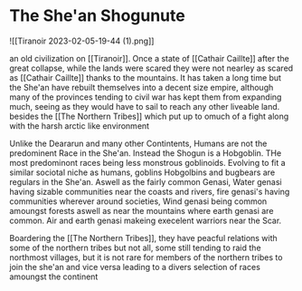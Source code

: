 # The She'an Shogunute 
![[Tiranoir 2023-02-05-19-44 (1).png]]

an old civilization on [[Tiranoir]]. Once a state of [[Cathair Caillte]] after the great collapse, while the lands were scared they were not nearley as scared as [[Cathair Caillte]] thanks to the mountains. It has taken a long time but the She'an have rebuilt themselves into a decent size empire, although many of the provinces tending to civil war has kept them from expanding much, seeing as they would have to sail to reach any other liveable land. besides the [[The Northern Tribes]] which put up to omuch of a fight along with the harsh arctic like environment

Unlike the Deararun and many other Contintents, Humans are not the predominent Race in the She'an. Instead the Shogun is a Hobgoblin. THe most predominont races being less monstrous goblinoids. Evolving to fit a similar sociotal niche as humans, goblins Hobgolbins and bugbears are regulars in the She'an. Aswell as the fairly common Genasi, Water genasi having sizable communities near the coasts and rivers, fire genasi's having communities wherever around societies, Wind genasi being common amoungst forests aswell as near the mountains where earth genasi are common. Air and earth genasi makeing execelent warriors near the Scar.

Boardering the [[The Northern Tribes]], they have peacful relations with some of the northern tribes but not all, some still tending to raid the northmost villages, but it is not rare for members of the northern tribes to join the she'an and vice versa leading to a divers selection of races amoungst the continent